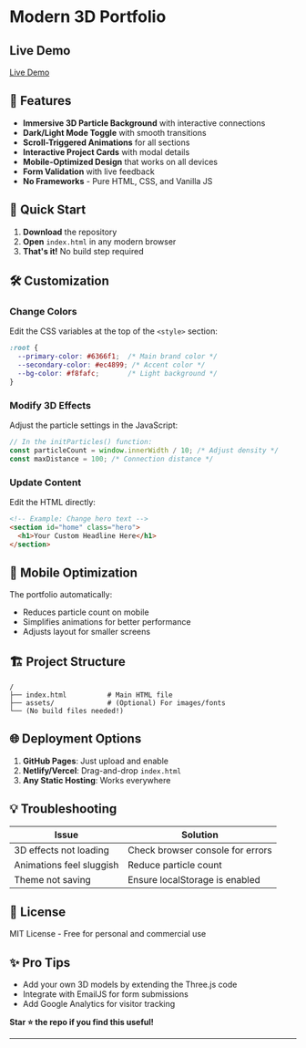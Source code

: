 # **Modern 3D Portfolio**
 
## Live Demo

[Live Demo](https://bjmdevelopers.github.io/3D-Portfolio/)


## 🌟 **Features**
- **Immersive 3D Particle Background** with interactive connections
- **Dark/Light Mode Toggle** with smooth transitions
- **Scroll-Triggered Animations** for all sections
- **Interactive Project Cards** with modal details
- **Mobile-Optimized Design** that works on all devices
- **Form Validation** with live feedback
- **No Frameworks** - Pure HTML, CSS, and Vanilla JS

## 🚀 **Quick Start**
1. **Download** the repository
2. **Open** `index.html` in any modern browser
3. **That's it!** No build step required

## 🛠️ **Customization**

### **Change Colors**
Edit the CSS variables at the top of the `<style>` section:
```css
:root {
  --primary-color: #6366f1;  /* Main brand color */
  --secondary-color: #ec4899; /* Accent color */
  --bg-color: #f8fafc;       /* Light background */
}
```

### **Modify 3D Effects**
Adjust the particle settings in the JavaScript:
```javascript
// In the initParticles() function:
const particleCount = window.innerWidth / 10; /* Adjust density */
const maxDistance = 100; /* Connection distance */
```

### **Update Content**
Edit the HTML directly:
```html
<!-- Example: Change hero text -->
<section id="home" class="hero">
  <h1>Your Custom Headline Here</h1>
</section>
```

## 📱 **Mobile Optimization**
The portfolio automatically:
- Reduces particle count on mobile
- Simplifies animations for better performance
- Adjusts layout for smaller screens

## 🏗️ **Project Structure**
```
/
├── index.html          # Main HTML file
├── assets/             # (Optional) For images/fonts
└── (No build files needed!)
```

## 🌐 **Deployment Options**
1. **GitHub Pages**: Just upload and enable
2. **Netlify/Vercel**: Drag-and-drop `index.html`
3. **Any Static Hosting**: Works everywhere

## 💡 **Troubleshooting**
| Issue | Solution |
|-------|----------|
| 3D effects not loading | Check browser console for errors |
| Animations feel sluggish | Reduce particle count |
| Theme not saving | Ensure localStorage is enabled |

## 📜 **License**
MIT License - Free for personal and commercial use

## ✨ **Pro Tips**
- Add your own 3D models by extending the Three.js code
- Integrate with EmailJS for form submissions
- Add Google Analytics for visitor tracking

**Star ⭐ the repo if you find this useful!**

---
